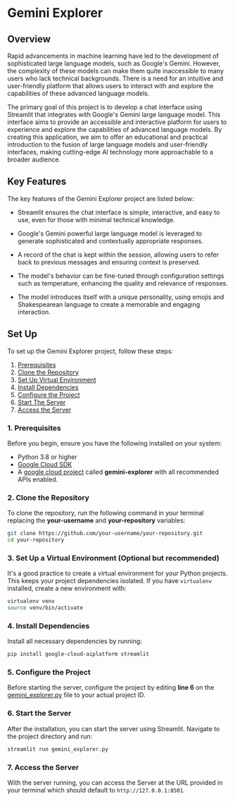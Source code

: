 # Gemini Explorer

## Overview
Rapid advancements in machine learning have led to the development of sophisticated large language models, such as Google's Gemini. However, the complexity of these models can make them quite inaccessible to many users who lack technical backgrounds. There is a need for an intuitive and user-friendly platform that allows users to interact with and explore the capabilities of these advanced language models.

The primary goal of this project is to develop a chat interface using Streamlit that integrates with Google's Gemini large language model. This interface aims to provide an accessible and interactive platform for users to experience and explore the capabilities of advanced language models. By creating this application, we aim to offer an educational and practical introduction to the fusion of large language models and user-friendly interfaces, making cutting-edge AI technology more approachable to a broader audience.

## Key Features
The key features of the Gemini Explorer project are listed below:

- Streamlit ensures the chat interface is simple, interactive, and easy to use, even for those with minimal technical knowledge.

- Google's Gemini powerful large language model is leveraged to generate sophisticated and contextually appropriate responses.

- A record of the chat is kept within the session, allowing users to refer back to previous messages and ensuring context is preserved.

- The model's behavior can be fine-tuned through configuration settings such as temperature, enhancing the quality and relevance of responses.

- The model introduces itself with a unique personality, using emojis and Shakespearean language to create a memorable and engaging interaction.

## Set Up
To set up the Gemini Explorer project, follow these steps:
1. [Prerequisites](#1-prerequisites)
2. [Clone the Repository](#2-clone-the-repository)
3. [Set Up Virtual Environment](#3-set-up-a-virtual-environment-optional-but-recommended)
4. [Install Dependencies](#4-install-dependencies)
5. [Configure the Project](#5-configure-the-project)
6. [Start The Server](#6-start-the-server)
7. [Access the Server](#7-access-the-server)

### 1. Prerequisites
Before you begin, ensure you have the following installed on your system:
- Python 3.8 or higher
- [Google Cloud SDK](https://cloud.google.com/sdk/docs/install-sdk)
- A [google cloud project](https://console.cloud.google.com/) called **gemini-explorer** with all recommended APIs enabled.

### 2. Clone the Repository
To clone the repository, run the following command in your terminal replacing the **your-username** and **your-repository** variables:
```bash
git clone https://github.com/your-username/your-repository.git
cd your-repository
```

### 3. Set Up a Virtual Environment (Optional but recommended)
It's a good practice to create a virtual environment for your Python projects. This keeps your project dependencies isolated. If you have `virtualenv` installed, create a new environment with:

```bash
virtualenv venv
source venv/bin/activate
```

### 4. Install Dependencies
Install all necessary dependencies by running:
```bash
pip install google-cloud-aiplatform streamlit
```

### 5. Configure the Project
Before starting the server, configure the project by editing **line 6** on the [gemini_explorer.py](gemini_explorer.py) file to your actual project ID.

### 6. Start the Server
After the installation, you can start the server using Streamlit. Navigate to the project directory and run:
```bash
streamlit run gemini_explorer.py
```

### 7. Access the Server
With the server running, you can access the Server at the URL provided in your terminal which should  default to `http://127.0.0.1:8501`.

